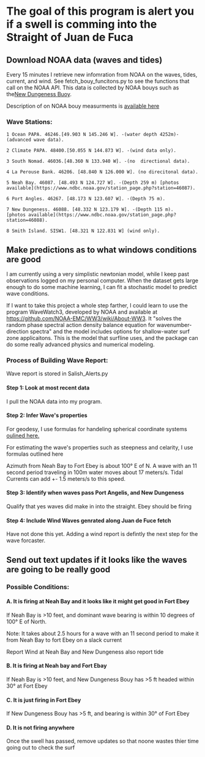 # The goal of this program is alert you if a swell is comming into the Straight of Juan de Fuca 

## Download NOAA data (waves and tides) 
Every 15 minutes I retrieve new infomration from NOAA on the waves, tides, current, and wind. See fetch_bouy_funcitons.py to see the functions that call on the NOAA API. This data is collected by NOAA bouys such as the[New Dungeness Buoy](https://www.ndbc.noaa.gov/station_page.php?station=46088). 

 Description of on NOAA bouy measurments is [available here](https://www.ndbc.noaa.gov/faq/measdes.shtml) 

### Wave Stations: 
    1 Ocean PAPA. 46246.[49.903 N 145.246 W]. -(water depth 4252m)-(advanced wave data).  

    2 Climate PAPA. 48400.[50.055 N 144.873 W]. -(wind data only). 

    3 South Nomad. 46036.[48.360 N 133.940 W]. -(no  directional data). 

    4 La Perouse Bank. 46206. [48.840 N 126.000 W]. (no direcitonal data).
    
    5 Neah Bay. 46087. [48.493 N 124.727 W]. -(Depth 259 m) [photos available](https://www.ndbc.noaa.gov/station_page.php?station=46087).   

    6 Port Angles. 46267. [48.173 N 123.607 W]. -(Depth 75 m). 

    7 New Dungeness. 46088. [48.332 N 123.179 W]. -(Depth 115 m).    [photos available](https://www.ndbc.noaa.gov/station_page.php?station=46088).   

    8 Smith Island. SISW1. [48.321 N 122.831 W] (wind only).   

## Make predictions as to what windows conditions are good 
I am currently using a very simplistic newtonian model, while I keep past observations logged on my personal computer. When the dataset gets large enough to do some machine learning, I can fit a stochastic model to predict wave conditions. 

If I want to take this project a whole step farther, I could learn to use the program WaveWatch3, developed by NOAA and available at https://github.com/NOAA-EMC/WW3/wiki/About-WW3. It "solves the random phase spectral action density balance equation for wavenumber-direction spectra" and the model includes options for shallow-water surf zone applicaitons. This is the model that surfline uses, and the package can do some really advanced physics and numerical modeling. 

### Process of Building Wave Report: 
Wave report is stored in Salish_Alerts.py 

#### Step 1: Look at most recent data 
I pull the NOAA data into my program. 

#### Step 2: Infer Wave's properties
For geodesy, I use formulas for handeling spherical coordinate systems [oulined here.](https://www.movable-type.co.uk/scripts/latlong-vectors.html)

For estimating the wave's properties such as steepness and celarity, I use formulas outlined here 

Azimuth from Neah Bay to Fort Ebey is about 100° E of N. A wave with an 11 second period traveling in 100m water moves about 17 meters/s. Tidal Currents can add +- 1.5 meters/s to this speed. 

#### Step 3: Identify when waves pass Port Angelis, and New Dungeness
Qualify that yes waves did make in into the straight. Ebey should be firing 

#### Step 4: Include Wind Waves genrated along Juan de Fuce fetch
Have not done this yet. Adding a wind report is defintly the next step for the wave forcaster. 


## Send out text updates if it looks like the waves are going to be really good 

### Possible Conditions: 

#### A. It is firing at Neah Bay and it looks like it might get good in Fort Ebey 
 If Neah Bay is >10 feet, and dominant wave bearing is within 10 degrees of 100° E of North. 

 Note: It takes about 2.5 hours for a wave with an 11 second period to make it from Neah Bay to fort Ebey on a slack current

 Report Wind at Neah Bay and New Dungeness also report tide
#### B. It is firing at Neah bay and Fort Ebay 

 If Neah Bay is >10 feet, and New Dungeness Bouy has >5 ft headed within 30° at Fort Ebey

#### C. It is just firing in Fort Ebey 

If New Dungeness Bouy has >5 ft, and bearing is within 30° of Fort Ebey

#### D. It is not firing anywhere 

Once the swell has passed, remove updates so that noone wastes thier time going out to check the surf



